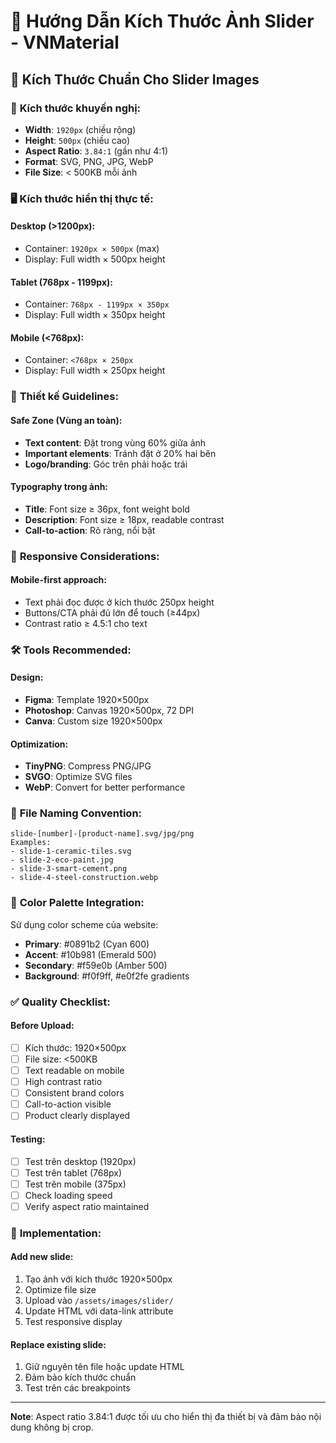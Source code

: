 # 📏 Hướng Dẫn Kích Thước Ảnh Slider - VNMaterial

## 🎯 **Kích Thước Chuẩn Cho Slider Images**

### 📐 **Kích thước khuyến nghị:**
- **Width**: `1920px` (chiều rộng)
- **Height**: `500px` (chiều cao)
- **Aspect Ratio**: `3.84:1` (gần như 4:1)
- **Format**: SVG, PNG, JPG, WebP
- **File Size**: < 500KB mỗi ảnh

### 🖥️ **Kích thước hiển thị thực tế:**

#### **Desktop (>1200px):**
- Container: `1920px × 500px` (max)
- Display: Full width × 500px height

#### **Tablet (768px - 1199px):**
- Container: `768px - 1199px × 350px`
- Display: Full width × 350px height

#### **Mobile (<768px):**
- Container: `<768px × 250px`
- Display: Full width × 250px height

### 🎨 **Thiết kế Guidelines:**

#### **Safe Zone (Vùng an toàn):**
- **Text content**: Đặt trong vùng 60% giữa ảnh
- **Important elements**: Tránh đặt ở 20% hai bên
- **Logo/branding**: Góc trên phải hoặc trái

#### **Typography trong ảnh:**
- **Title**: Font size ≥ 36px, font weight bold
- **Description**: Font size ≥ 18px, readable contrast
- **Call-to-action**: Rõ ràng, nổi bật

### 📱 **Responsive Considerations:**

#### **Mobile-first approach:**
- Text phải đọc được ở kích thước 250px height
- Buttons/CTA phải đủ lớn để touch (≥44px)
- Contrast ratio ≥ 4.5:1 cho text

### 🛠️ **Tools Recommended:**

#### **Design:**
- **Figma**: Template 1920×500px
- **Photoshop**: Canvas 1920×500px, 72 DPI
- **Canva**: Custom size 1920×500px

#### **Optimization:**
- **TinyPNG**: Compress PNG/JPG
- **SVGO**: Optimize SVG files
- **WebP**: Convert for better performance

### 📂 **File Naming Convention:**
```
slide-[number]-[product-name].svg/jpg/png
Examples:
- slide-1-ceramic-tiles.svg
- slide-2-eco-paint.jpg
- slide-3-smart-cement.png
- slide-4-steel-construction.webp
```

### 🎨 **Color Palette Integration:**
Sử dụng color scheme của website:
- **Primary**: #0891b2 (Cyan 600)
- **Accent**: #10b981 (Emerald 500)
- **Secondary**: #f59e0b (Amber 500)
- **Background**: #f0f9ff, #e0f2fe gradients

### ✅ **Quality Checklist:**

#### **Before Upload:**
- [ ] Kích thước: 1920×500px
- [ ] File size: <500KB
- [ ] Text readable on mobile
- [ ] High contrast ratio
- [ ] Consistent brand colors
- [ ] Call-to-action visible
- [ ] Product clearly displayed

#### **Testing:**
- [ ] Test trên desktop (1920px)
- [ ] Test trên tablet (768px)
- [ ] Test trên mobile (375px)
- [ ] Check loading speed
- [ ] Verify aspect ratio maintained

### 🚀 **Implementation:**

#### **Add new slide:**
1. Tạo ảnh với kích thước 1920×500px
2. Optimize file size
3. Upload vào `/assets/images/slider/`
4. Update HTML với data-link attribute
5. Test responsive display

#### **Replace existing slide:**
1. Giữ nguyên tên file hoặc update HTML
2. Đảm bảo kích thước chuẩn
3. Test trên các breakpoints

---

**Note**: Aspect ratio 3.84:1 được tối ưu cho hiển thị đa thiết bị và đảm bảo nội dung không bị crop.